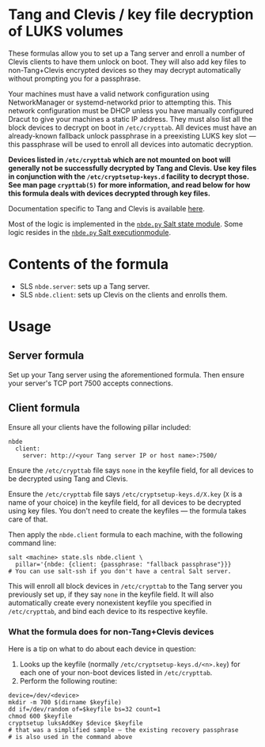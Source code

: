 # Tang and Clevis / key file decryption of LUKS volumes

These formulas allow you to set up a Tang server and enroll
a number of Clevis clients to have them unlock on boot. They
will also add key files to non-Tang+Clevis encrypted devices
so they may decrypt automatically without prompting you for
a passphrase.

Your machines must have a valid network configuration using
NetworkManager or systemd-networkd prior to attempting this.
This network configuration must be DHCP unless you have
manually configured Dracut to give your machines a static
IP address.  They must also list all the block devices to
decrypt on boot in `/etc/crypttab`.  All devices must have
an already-known fallback unlock passphrase in a preexisting
LUKS key slot — this passphrase will be used to enroll all
devices into automatic decryption.

**Devices listed in `/etc/crypttab` which are not mounted
on boot will generally not be successfully decrypted by Tang
and Clevis.  Use key files in conjunction with the
`/etc/cryptsetup-keys.d` facility to decrypt those.
See man page `crypttab(5)` for more information, and read
below for how this formula deals with devices decrypted
through key files.**

Documentation specific to Tang and Clevis is available
[here](https://access.redhat.com/documentation/en-us/red_hat_enterprise_linux/8/html/security_hardening/configuring-automated-unlocking-of-encrypted-volumes-using-policy-based-decryption_security-hardening).

Most of the logic is implemented in the
[`nbde.py` Salt state module](../../extmods/states/nbde.py).
Some logic resides in the
[`nbde.py` Salt executionmodule](../../extmods/states/nbde.py).

# Contents of the formula

* SLS `nbde.server`: sets up a Tang server.
* SLS `nbde.client`: sets up Clevis on the clients and enrolls them.

# Usage

## Server formula

Set up your Tang server using the aforementioned formula.  Then
ensure your server's TCP port 7500 accepts connections.

## Client formula

Ensure all your clients have the following pillar included:

```
nbde
  client:
    server: http://<your Tang server IP or host name>:7500/
```

Ensure the `/etc/crypttab` file says `none` in the keyfile
field, for all devices to be decrypted using Tang and Clevis.

Ensure the `/etc/crypttab` file says `/etc/cryptsetup-keys.d/X.key`
(`X` is a name of your choice) in the keyfile field, for all
devices to be decrypted using key files.  You don't need to
create the keyfiles — the formula takes care of that.

Then apply the `nbde.client` formula to each machine, with the
following command line:


```
salt <machine> state.sls nbde.client \
  pillar='{nbde: {client: {passphrase: "fallback passphrase"}}}
# You can use salt-ssh if you don't have a central Salt server.
```

This will enroll all block devices in `/etc/crypttab` to the Tang
server you previously set up, if they say `none` in the keyfile
field.  It will also automatically create every nonexistent keyfile
you specified in `/etc/crypttab`, and bind each device to
its respective keyfile.

### What the formula does for non-Tang+Clevis devices

Here is a tip on what to do about each device in question:

1. Looks up the keyfile (normally `/etc/cryptsetup-keys.d/<n>.key`)
   for each one of your non-boot devices listed in `/etc/crypttab`.
2. Perform the following routine:

```
device=/dev/<device>
mkdir -m 700 $(dirname $keyfile)
dd if=/dev/random of=$keyfile bs=32 count=1
chmod 600 $keyfile
cryptsetup luksAddKey $device $keyfile
# that was a simplified sample — the existing recovery passphrase
# is also used in the command above
```
